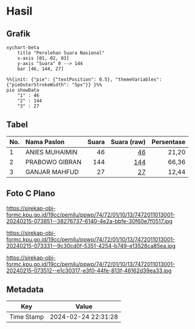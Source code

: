 # Hasil

## Grafik

```mermaid
xychart-beta
    title "Perolehan Suara Nasional"
    x-axis [01, 02, 03]
    y-axis "Suara" 0 --> 144
    bar [46, 144, 27]
```

```mermaid
%%{init: {"pie": {"textPosition": 0.5}, "themeVariables": {"pieOuterStrokeWidth": "5px"}} }%%
pie showData
    "1" : 46
    "2" : 144
    "3" : 27
```

## Tabel

| No. | Nama Paslon    | Suara | Suara (raw) | Persentase |
|:--- |:-------------- | -----:| -----------:| ----------:|
| 1   | ANIES MUHAIMIN | 46    | [46][p-1]   | 21,20      |
| 2   | PRABOWO GIBRAN | 144   | [144][p-2]  | 66,36      |
| 3   | GANJAR MAHFUD  | 27    | [27][p-3]   | 12,44      |


[p-1]: https://github.com/gigit-pemilu/pemilu-2024/blob/main/pilpres/hitung-suara/sub/74-sulawesi-tenggara/sub/72-kota-bau-bau/sub/01-betoambari/sub/1013-sulaa/sub/001-tps/sub/paslon-1.txt
[p-2]: https://github.com/gigit-pemilu/pemilu-2024/blob/main/pilpres/hitung-suara/sub/74-sulawesi-tenggara/sub/72-kota-bau-bau/sub/01-betoambari/sub/1013-sulaa/sub/001-tps/sub/paslon-2.txt
[p-3]: https://github.com/gigit-pemilu/pemilu-2024/blob/main/pilpres/hitung-suara/sub/74-sulawesi-tenggara/sub/72-kota-bau-bau/sub/01-betoambari/sub/1013-sulaa/sub/001-tps/sub/paslon-3.txt

## Foto C Plano

https://sirekap-obj-formc.kpu.go.id/19cc/pemilu/ppwp/74/72/01/10/13/7472011013001-20240215-073851--38276737-6140-4e2a-bbfe-30f60e7f0517.jpg

https://sirekap-obj-formc.kpu.go.id/19cc/pemilu/ppwp/74/72/01/10/13/7472011013001-20240215-073331--9c30cd0f-5351-4254-b749-e13528ca85ea.jpg

https://sirekap-obj-formc.kpu.go.id/19cc/pemilu/ppwp/74/72/01/10/13/7472011013001-20240215-073512--e1c30317-e3f0-44fe-813f-46162d39ea33.jpg


## Metadata

| Key        | Value               |
| ---------- | ------------------- |
| Time Stamp | 2024-02-24 22:31:28 |



